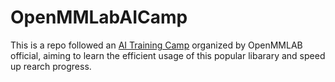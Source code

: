# OpenMMLabAICamp

This is a repo followed an [AI Training Camp](https://github.com/open-mmlab/OpenMMLabCamp) organized by OpenMMLAB official, 
aiming to learn the efficient usage of this popular libarary and speed up rearch progress.  
